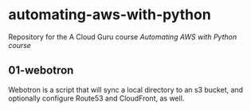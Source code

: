 # automating-aws-with-python

Repository for the A Cloud Guru course *Automating AWS with Python course*

## 01-webotron

Webotron is a script that will sync a local directory to an s3 bucket, and optionally configure Route53 and CloudFront, as well.
